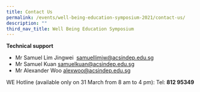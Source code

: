 ```yaml
---
title: Contact Us
permalink: /events/well-being-education-symposium-2021/contact-us/
description: ""
third_nav_title: Well Being Education Symposium
---
```

**Technical support**

*   Mr Samuel Lim Jingwei  [samuellimjw@acsindep.edu.sg](mailto:samuellimjw@acsindep.edu.sg)
*   Mr Samuel Kuan [samuelkuan@acsindep.edu.sg](mailto:samuelkuan@acsindep.edu.sg)
*   Mr Alexander Woo [alexwoo@acsindep.edu.sg](mailto:alexwoo@acsindep.edu.sg)

WE Hotline (available only on 31 March from 8 am to 4 pm): Tel: **812 95349**